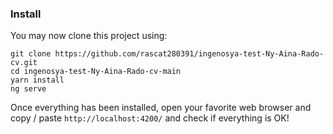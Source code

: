 ### Install


You may now clone this project using:

```
git clone https://github.com/rascat280391/ingenosya-test-Ny-Aina-Rado-cv.git
cd ingenosya-test-Ny-Aina-Rado-cv-main
yarn install
ng serve
```


Once everything has been installed, open your favorite web browser and copy / paste `http://localhost:4200/`
and check if everything is OK!
